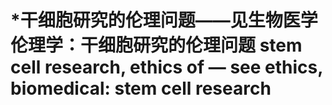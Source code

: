 # \*干细胞研究的伦理问题——见生物医学伦理学：干细胞研究的伦理问题 stem cell research, ethics of — see ethics, biomedical: stem cell research
